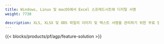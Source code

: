 ```yaml
---
title: Windows, Linux 및 macOS에서 Excel 스프레드시트에 디지털 서명 
weight: 7730

description: XLS, XLSX 및 ODS 파일의 이미지 및 텍스트 서명을 관리하기 위한 무료 앱 및 API
---
```

{{< blocks/products/pf/agp/feature-solution >}} 

